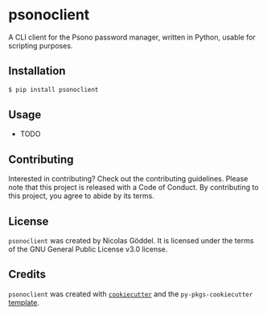 # psonoclient

A CLI client for the Psono password manager, written in Python, usable for scripting purposes.

## Installation

```bash
$ pip install psonoclient
```

## Usage

- TODO

## Contributing

Interested in contributing? Check out the contributing guidelines. Please note that this project is released with a Code of Conduct. By contributing to this project, you agree to abide by its terms.

## License

`psonoclient` was created by Nicolas Göddel. It is licensed under the terms of the GNU General Public License v3.0 license.

## Credits

`psonoclient` was created with [`cookiecutter`](https://cookiecutter.readthedocs.io/en/latest/) and the `py-pkgs-cookiecutter` [template](https://github.com/py-pkgs/py-pkgs-cookiecutter).
